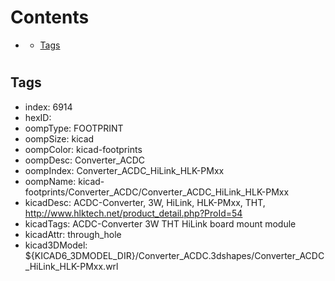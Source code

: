 



Contents
========

* [](#)
	* [Tags](#tags)

# 

## Tags

- index: 6914
- hexID: 
- oompType: FOOTPRINT
- oompSize: kicad
- oompColor: kicad-footprints
- oompDesc: Converter_ACDC
- oompIndex: Converter_ACDC_HiLink_HLK-PMxx
- oompName: kicad-footprints/Converter_ACDC/Converter_ACDC_HiLink_HLK-PMxx
- kicadDesc: ACDC-Converter, 3W, HiLink, HLK-PMxx, THT, http://www.hlktech.net/product_detail.php?ProId=54
- kicadTags: ACDC-Converter 3W THT HiLink board mount module
- kicadAttr: through_hole
- kicad3DModel: ${KICAD6_3DMODEL_DIR}/Converter_ACDC.3dshapes/Converter_ACDC_HiLink_HLK-PMxx.wrl
